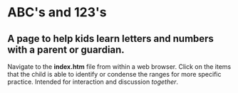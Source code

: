 # ABC's and 123's 

## A page to help kids learn letters and numbers with a parent or guardian.

Navigate to the **index.htm** file from within a web browser. Click on the items that the child is able to identify or condense the ranges for more specific practice. Intended for interaction and discussion *together*.